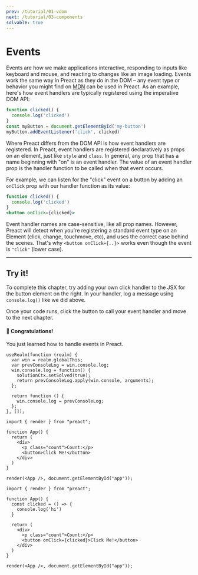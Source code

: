 ```yaml
---
prev: /tutorial/01-vdom
next: /tutorial/03-components
solvable: true
---
```


# Events

Events are how we make applications interactive, responding to inputs like
keyboard and mouse, and reacting to changes like an image loading. Events
work the same way in Preact as they do in the DOM – any event type or behavior
you might find on [MDN] can be used in Preact. As an example, here's
how event handlers are typically registered using the imperative DOM API:

```js
function clicked() {
  console.log('clicked')
}
const myButton = document.getElementById('my-button')
myButton.addEventListener('click', clicked)
```

Where Preact differs from the DOM API is how event handlers are registered.
In Preact, event handlers are registered declaratively as props on an element,
just like `style` and `class`. In general, any prop that has a name beginning
with "on" is an event handler. The value of an event handler prop is the handler
function to be called when that event occurs.

For example, we can listen for the "click" event on a button by adding an `onClick`
prop with our handler function as its value:

```jsx
function clicked() {
  console.log('clicked')
}
<button onClick={clicked}>
```

Event handler names are case-sensitive, like all prop names. However, Preact will
detect when you're registering a standard event type on an Element (click, change,
touchmove, etc), and uses the correct case behind the scenes. That's why
`<button onClick={..}>` works even though the event is `"click"` (lower case).

---

## Try it!

To complete this chapter, try adding your own click handler to the JSX for the
button element on the right. In your handler, log a message using `console.log()` like we did above.

Once your code runs, click the button to call your event handler and move to the next chapter.

<solution>
  <h4>🎉 Congratulations!</h4>
  <p>You just learned how to handle events in Preact.</p>
</solution>


```js:setup
useRealm(function (realm) {
  var win = realm.globalThis;
  var prevConsoleLog = win.console.log;
  win.console.log = function() {
    solutionCtx.setSolved(true);
    return prevConsoleLog.apply(win.console, arguments);
  };

  return function () {
    win.console.log = prevConsoleLog;
  };
}, []);
```


```jsx:repl-initial
import { render } from "preact";

function App() {
  return (
    <div>
      <p class="count">Count:</p>
      <button>Click Me!</button>
    </div>
  )
}

render(<App />, document.getElementById("app"));
```

```jsx:repl-final
import { render } from "preact";

function App() {
  const clicked = () => {
    console.log('hi')
  }

  return (
    <div>
      <p class="count">Count:</p>
      <button onClick={clicked}>Click Me!</button>
    </div>
  )
}

render(<App />, document.getElementById("app"));
```

[MDN]: https://developer.mozilla.org/en-US/docs/Learn/JavaScript/Building_blocks/Events
